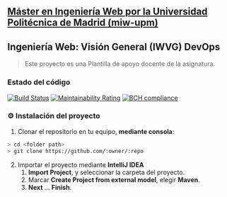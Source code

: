 ## [Máster en Ingeniería Web por la Universidad Politécnica de Madrid (miw-upm)](http://miw.etsisi.upm.es)
## Ingeniería Web: Visión General (IWVG) DevOps
> Este proyecto es una Plantilla de apoyo docente de la asignatura.

### Estado del código
[![Build Status](https://travis-ci.org/MRxRafi/iwvg-devops-rafael-tome.svg?branch=develop)](https://travis-ci.org/MRxRafi/iwvg-devops-rafael-tome)
[![Maintainability Rating](https://sonarcloud.io/api/project_badges/measure?project=es.upm.miw%3Aiwvg-devops-rafael-tome&metric=sqale_rating)](https://sonarcloud.io/dashboard?id=es.upm.miw%3Aiwvg-devops-rafael-tome)
[![BCH compliance](https://bettercodehub.com/edge/badge/MRxRafi/iwvg-devops-rafael-tome?branch=develop)](https://bettercodehub.com/)

### :gear: Instalación del proyecto
1. Clonar el repositorio en tu equipo, **mediante consola**:
```sh
> cd <folder path>
> git clone https://github.com/:owner/:repo
```
2. Importar el proyecto mediante **IntelliJ IDEA**
   1. **Import Project**, y seleccionar la carpeta del proyecto.
   1. Marcar **Create Project from external model**, elegir **Maven**.
   1. **Next** … **Finish**.
